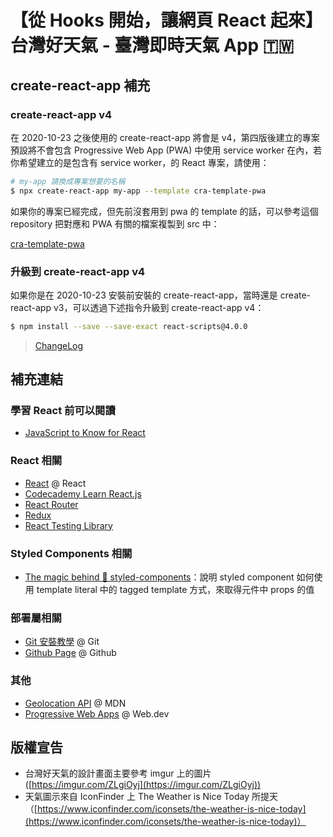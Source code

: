 # 【從 Hooks 開始，讓網頁 React 起來】台灣好天氣 - 臺灣即時天氣 App 🇹🇼

## create-react-app 補充

### create-react-app v4

在 2020-10-23 之後使用的 create-react-app 將會是 v4，第四版後建立的專案預設將不會包含 Progressive Web App (PWA) 中使用 service worker 在內，若你希望建立的是包含有 service worker，的 React 專案，請使用：

```bash
# my-app 請換成專案想要的名稱
$ npx create-react-app my-app --template cra-template-pwa
```

如果你的專案已經完成，但先前沒套用到 pwa 的 template 的話，可以參考這個 repository 把對應和 PWA 有關的檔案複製到 src 中：

[cra-template-pwa](https://github.com/cra-template/pwa/tree/master/packages/cra-template-pwa/template/src)

### 升級到 create-react-app v4

如果你是在 2020-10-23 安裝前安裝的 create-react-app，當時還是 create-react-app v3，可以透過下述指令升級到 create-react-app v4：

```bash
$ npm install --save --save-exact react-scripts@4.0.0
```

> [ChangeLog](https://github.com/facebook/create-react-app/blob/master/CHANGELOG.md)

## 補充連結

### 學習 React 前可以閱讀

- [JavaScript to Know for React](https://kentcdodds.com/blog/javascript-to-know-for-react)

### React 相關

- [React](https://reactjs.org/docs/getting-started.html) @ React
- [Codecademy Learn React.js](https://www.codecademy.com/learn/react-101)
- [React Router](https://reactrouter.com/)
- [Redux](https://redux.js.org/)
- [React Testing Library](https://testing-library.com/docs/react-testing-library/intro)

### Styled Components 相關

- [The magic behind 💅 styled-components](https://mxstbr.blog/2016/11/styled-components-magic-explained/)：說明 styled component 如何使用 template literal 中的 tagged template 方式，來取得元件中 props 的值

### 部署屬相關

- [Git 安裝教學](https://git-scm.com/book/zh-tw/v2/%E9%96%8B%E5%A7%8B-Git-%E5%AE%89%E8%A3%9D%E6%95%99%E5%AD%B8) @ Git
- [Github Page](https://pages.github.com/) @ Github

### 其他

- [Geolocation API](https://developer.mozilla.org/en-US/docs/Web/API/Geolocation_API) @ MDN
- [Progressive Web Apps](https://web.dev/progressive-web-apps/) @ Web.dev

## 版權宣告

- 台灣好天氣的設計畫面主要參考 imgur 上的圖片 ([https://imgur.com/ZLgiOyj](https://imgur.com/ZLgiOyj))
- 天氣圖示來自 IconFinder 上 The Weather is Nice Today 所提天（[https://www.iconfinder.com/iconsets/the-weather-is-nice-today](https://www.iconfinder.com/iconsets/the-weather-is-nice-today)）
